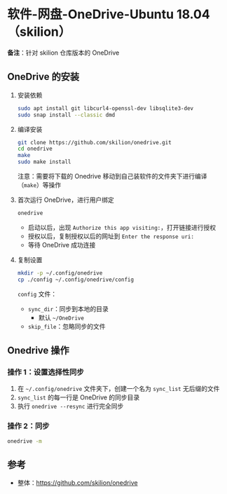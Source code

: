 # 软件-网盘-OneDrive-Ubuntu 18.04（skilion）

**备注**：针对 skilion 仓库版本的 OneDrive

## OneDrive 的安装

1. 安装依赖

    ```bash
    sudo apt install git libcurl4-openssl-dev libsqlite3-dev
    sudo snap install --classic dmd
    ```

2. 编译安装

    ```bash
    git clone https://github.com/skilion/onedrive.git
    cd onedrive
    make
    sudo make install
    ```

    注意：需要将下载的 Onedrive 移动到自己装软件的文件夹下进行编译（`make`）等操作

3. 首次运行 OneDrive，进行用户绑定

    ```sh
    onedrive
    ```

   - 启动以后，出现 `Authorize this app visiting:`，打开链接进行授权
   - 授权以后，复制授权以后的网址到 `Enter the response uri:`
   - 等待 OneDrive 成功连接

4. 复制设置

    ```bash
    mkdir -p ~/.config/onedrive
    cp ./config ~/.config/onedrive/config
    ```

    `config` 文件：

    - `sync_dir`：同步到本地的目录
      - 默认 `~/OneDrive`
    - `skip_file`：忽略同步的文件

## Onedrive 操作

### 操作 1：设置选择性同步

1. 在 `~/.config/onedrive` 文件夹下，创建一个名为 `sync_list` 无后缀的文件
2. `sync_list` 的每一行是 OneDrive 的同步目录
3. 执行 `onedrive --resync` 进行完全同步

### 操作 2：同步

```bash
onedrive -m
```

## 参考

- 整体：<https://github.com/skilion/onedrive>
